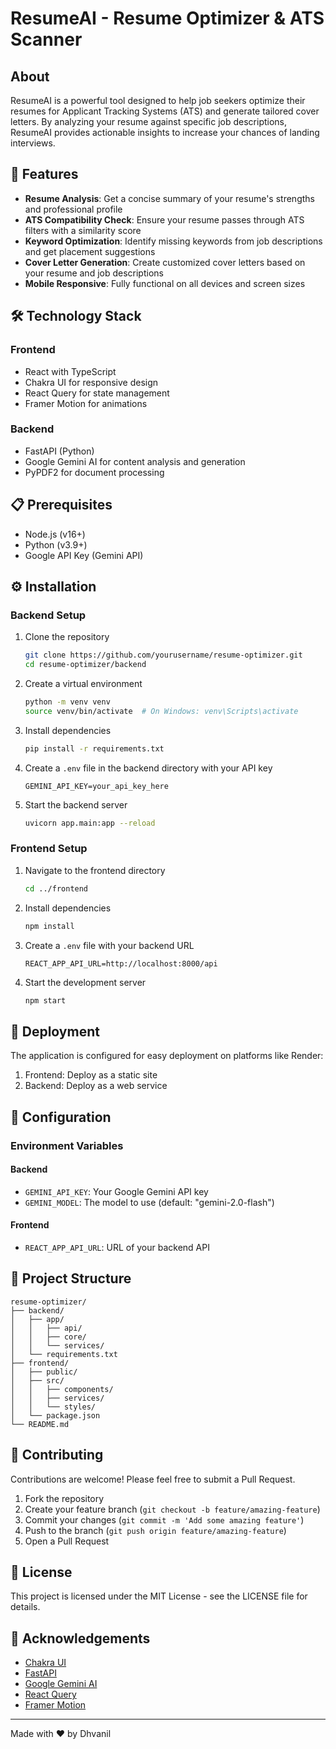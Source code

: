 # ResumeAI - Resume Optimizer & ATS Scanner

## About

ResumeAI is a powerful tool designed to help job seekers optimize their resumes for Applicant Tracking Systems (ATS) and generate tailored cover letters. By analyzing your resume against specific job descriptions, ResumeAI provides actionable insights to increase your chances of landing interviews.

## 🚀 Features

- **Resume Analysis**: Get a concise summary of your resume's strengths and professional profile
- **ATS Compatibility Check**: Ensure your resume passes through ATS filters with a similarity score
- **Keyword Optimization**: Identify missing keywords from job descriptions and get placement suggestions
- **Cover Letter Generation**: Create customized cover letters based on your resume and job descriptions
- **Mobile Responsive**: Fully functional on all devices and screen sizes

## 🛠️ Technology Stack

### Frontend
- React with TypeScript
- Chakra UI for responsive design
- React Query for state management
- Framer Motion for animations

### Backend
- FastAPI (Python)
- Google Gemini AI for content analysis and generation
- PyPDF2 for document processing

## 📋 Prerequisites

- Node.js (v16+)
- Python (v3.9+)
- Google API Key (Gemini API)

## ⚙️ Installation

### Backend Setup

1. Clone the repository
   ```bash
   git clone https://github.com/yourusername/resume-optimizer.git
   cd resume-optimizer/backend
   ```

2. Create a virtual environment
   ```bash
   python -m venv venv
   source venv/bin/activate  # On Windows: venv\Scripts\activate
   ```

3. Install dependencies
   ```bash
   pip install -r requirements.txt
   ```

4. Create a `.env` file in the backend directory with your API key
   ```
   GEMINI_API_KEY=your_api_key_here
   ```

5. Start the backend server
   ```bash
   uvicorn app.main:app --reload
   ```

### Frontend Setup

1. Navigate to the frontend directory
   ```bash
   cd ../frontend
   ```

2. Install dependencies
   ```bash
   npm install
   ```

3. Create a `.env` file with your backend URL
   ```
   REACT_APP_API_URL=http://localhost:8000/api
   ```

4. Start the development server
   ```bash
   npm start
   ```

## 🚀 Deployment

The application is configured for easy deployment on platforms like Render:

1. Frontend: Deploy as a static site
2. Backend: Deploy as a web service

## 🔧 Configuration

### Environment Variables

#### Backend
- `GEMINI_API_KEY`: Your Google Gemini API key
- `GEMINI_MODEL`: The model to use (default: "gemini-2.0-flash")

#### Frontend
- `REACT_APP_API_URL`: URL of your backend API

## 📁 Project Structure

```
resume-optimizer/
├── backend/
│   ├── app/
│   │   ├── api/
│   │   ├── core/
│   │   └── services/
│   └── requirements.txt
├── frontend/
│   ├── public/
│   ├── src/
│   │   ├── components/
│   │   ├── services/
│   │   └── styles/
│   └── package.json
└── README.md
```

## 👥 Contributing

Contributions are welcome! Please feel free to submit a Pull Request.

1. Fork the repository
2. Create your feature branch (`git checkout -b feature/amazing-feature`)
3. Commit your changes (`git commit -m 'Add some amazing feature'`)
4. Push to the branch (`git push origin feature/amazing-feature`)
5. Open a Pull Request

## 📄 License

This project is licensed under the MIT License - see the LICENSE file for details.

## 🙏 Acknowledgements

- [Chakra UI](https://chakra-ui.com/)
- [FastAPI](https://fastapi.tiangolo.com/)
- [Google Gemini AI](https://ai.google.dev/)
- [React Query](https://tanstack.com/query/latest)
- [Framer Motion](https://www.framer.com/motion/)

---

Made with ❤️ by Dhvanil
